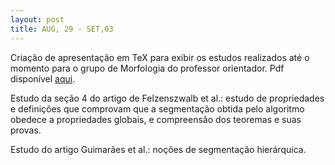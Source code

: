 ```yaml
---
layout: post
title: AUG, 29 - SET,03
---
```


Criação de apresentação em TeX para exibir os estudos realizados até o
momento para o grupo de Morfologia do professor orientador. Pdf
disponível
[aqui](https://thsousa.github.io/assets/postfiles/apresentacao-projeto-ic.pdf).

Estudo da seção 4 do artigo de Felzenszwalb et al.: 
estudo de propriedades e definições que comprovam que a segmentação
obtida pelo algoritmo obedece a propriedades globais, e compreensão dos
teoremas e suas provas.


Estudo do artigo Guimarães et al.:
noções de segmentação hierárquica.
